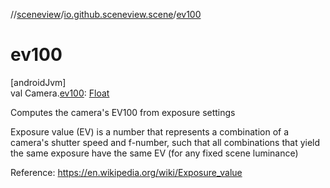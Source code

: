//[sceneview](../../index.md)/[io.github.sceneview.scene](index.md)/[ev100](ev100.md)

# ev100

[androidJvm]\
val Camera.[ev100](ev100.md): [Float](https://kotlinlang.org/api/latest/jvm/stdlib/kotlin/-float/index.html)

Computes the camera's EV100 from exposure settings

Exposure value (EV) is a number that represents a combination of a camera's shutter speed and f-number, such that all combinations that yield the same exposure have the same EV (for any fixed scene luminance)

Reference: https://en.wikipedia.org/wiki/Exposure_value
